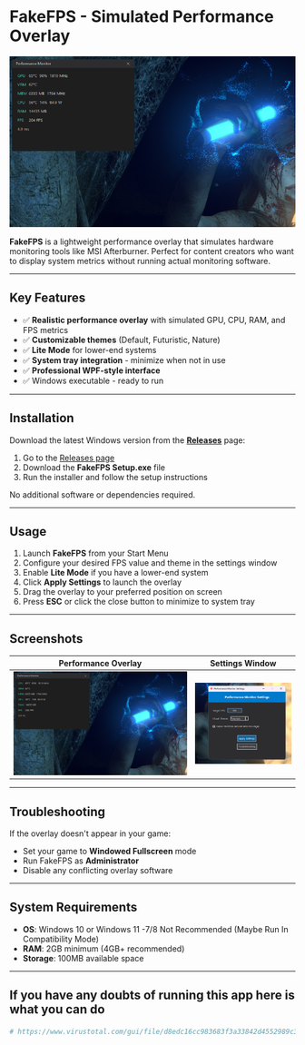 # FakeFPS - Simulated Performance Overlay

![FakeFPS Screenshot](https://github.com/sharp4real/fakefps-application/blob/main/Screenshot%202025-09-17%20183432.png?raw=true)

**FakeFPS** is a lightweight performance overlay that simulates hardware monitoring tools like MSI Afterburner. Perfect for content creators who want to display system metrics without running actual monitoring software.

---

## Key Features

- ✅ **Realistic performance overlay** with simulated GPU, CPU, RAM, and FPS metrics  
- ✅ **Customizable themes** (Default, Futuristic, Nature)  
- ✅ **Lite Mode** for lower-end systems  
- ✅ **System tray integration** - minimize when not in use  
- ✅ **Professional WPF-style interface**  
- ✅ Windows executable - ready to run  

---

## Installation

Download the latest Windows version from the [**Releases**](https://github.com/sharp4real/fakefps/releases) page:

1. Go to the [Releases page](https://github.com/sharp4real/fakefps/releases)  
2. Download the **FakeFPS Setup.exe** file  
3. Run the installer and follow the setup instructions  

No additional software or dependencies required.

---

## Usage

1. Launch **FakeFPS** from your Start Menu  
2. Configure your desired FPS value and theme in the settings window  
3. Enable **Lite Mode** if you have a lower-end system  
4. Click **Apply Settings** to launch the overlay  
5. Drag the overlay to your preferred position on screen  
6. Press **ESC** or click the close button to minimize to system tray

---

## Screenshots

| Performance Overlay | Settings Window |
|---------------------|-----------------|
| ![Overlay](https://github.com/sharp4real/fakefps-application/blob/main/Screenshot%202025-09-17%20183432.png?raw=true) | ![Settings](https://github.com/sharp4real/fakefps-application/blob/main/Screenshot%202025-09-17%20183920.png?raw=true) |

---

## Troubleshooting

If the overlay doesn't appear in your game:
- Set your game to **Windowed Fullscreen** mode
- Run FakeFPS as **Administrator**
- Disable any conflicting overlay software

---

## System Requirements

- **OS**: Windows 10 or Windows 11 -7/8 Not Recommended (Maybe Run In Compatibility Mode)
- **RAM**: 2GB minimum (4GB+ recommended)
- **Storage**: 100MB available space

---

## If you have any doubts of running this app here is what you can do

```bash
# https://www.virustotal.com/gui/file/d8edc16cc983683f3a33842d4552989c32d111e046d171fe14b856e4c3774678?nocache=1

